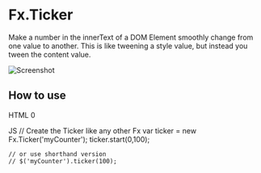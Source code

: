 Fx.Ticker
=========

Make a number in the innerText of a DOM Element smoothly change from one value to another.
This is like tweening a style value, but instead you tween the content value.

![Screenshot](http://url_to_project_screenshot)

How to use
----------

HTML
    <span id="myCounter">0</span>

JS
    // Create the Ticker like any other Fx
    var ticker = new Fx.Ticker('myCounter');
    ticker.start(0,100);

    // or use shorthand version
    // $('myCounter').ticker(100);

